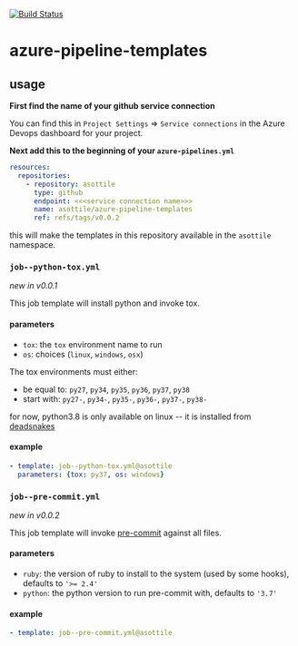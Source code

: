 [![Build Status](https://dev.azure.com/asottile/asottile/_apis/build/status/asottile.azure-pipeline-templates?branchName=master)](https://dev.azure.com/asottile/asottile/_build/latest?definitionId=7&branchName=master)

azure-pipeline-templates
========================

## usage

**First find the name of your github service connection**

You can find this in `Project Settings` => `Service connections` in the
Azure Devops dashboard for your project.

**Next add this to the beginning of your `azure-pipelines.yml`**

```yaml
resources:
  repositories:
    - repository: asottile
      type: github
      endpoint: <<<service connection name>>>
      name: asottile/azure-pipeline-templates
      ref: refs/tags/v0.0.2
```

this will make the templates in this repository available in the `asottile`
namespace.

### `job--python-tox.yml`

_new in v0.0.1_

This job template will install python and invoke tox.

#### parameters

- `tox`: the `tox` environment name to run
- `os`: choices (`linux`, `windows`, `osx`)

The tox environments must either:
- be equal to: `py27`, `py34`, `py35`, `py36`, `py37`, `py38`
- start with: `py27-`, `py34-`, `py35-`, `py36-`, `py37-`, `py38-`

for now, python3.8 is only available on linux -- it is installed from
[deadsnakes](https://github.com/deadsnakes)

#### example

```yaml
- template: job--python-tox.yml@asottile
  parameters: {tox: py37, os: windows}
```

### `job--pre-commit.yml`

_new in v0.0.2_

This job template will invoke [pre-commit](https://pre-commit.com) against all
files.

#### parameters

- `ruby`: the version of ruby to install to the system (used by some hooks),
  defaults to `'>= 2.4'`
- `python`: the python version to run pre-commit with, defaults to `'3.7'`

#### example

```yaml
- template: job--pre-commit.yml@asottile
```
